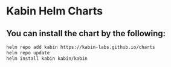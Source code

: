 # Kabin Helm Charts

## You can install the chart by the following:

```sh
helm repo add kabin https://kabin-labs.github.io/charts
helm repo update
helm install kabin kabin/kabin
```